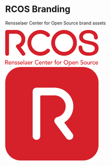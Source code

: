 # RCOS Branding
Rensselaer Center for Open Source brand assets

<img src="./img/lockup-red.png" alt="RCOS Lockup" width="300px" />
<img src="./img/logo-square-red.png" alt="RCOS Logo" width="300px" />
